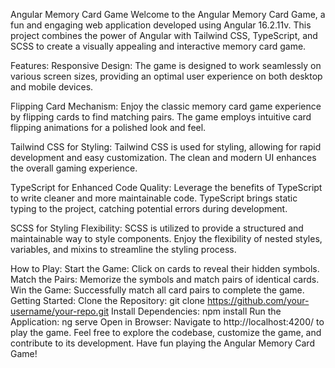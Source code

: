 Angular Memory Card Game
Welcome to the Angular Memory Card Game, a fun and engaging web application developed using Angular 16.2.11v. This project combines the power of Angular with Tailwind CSS, TypeScript, and SCSS to create a visually appealing and interactive memory card game.

Features:
Responsive Design: The game is designed to work seamlessly on various screen sizes, providing an optimal user experience on both desktop and mobile devices.

Flipping Card Mechanism: Enjoy the classic memory card game experience by flipping cards to find matching pairs. The game employs intuitive card flipping animations for a polished look and feel.

Tailwind CSS for Styling: Tailwind CSS is used for styling, allowing for rapid development and easy customization. The clean and modern UI enhances the overall gaming experience.

TypeScript for Enhanced Code Quality: Leverage the benefits of TypeScript to write cleaner and more maintainable code. TypeScript brings static typing to the project, catching potential errors during development.

SCSS for Styling Flexibility: SCSS is utilized to provide a structured and maintainable way to style components. Enjoy the flexibility of nested styles, variables, and mixins to streamline the styling process.

How to Play:
Start the Game: Click on cards to reveal their hidden symbols.
Match the Pairs: Memorize the symbols and match pairs of identical cards.
Win the Game: Successfully match all card pairs to complete the game.
Getting Started:
Clone the Repository: git clone https://github.com/your-username/your-repo.git
Install Dependencies: npm install
Run the Application: ng serve
Open in Browser: Navigate to http://localhost:4200/ to play the game.
Feel free to explore the codebase, customize the game, and contribute to its development. Have fun playing the Angular Memory Card Game!
